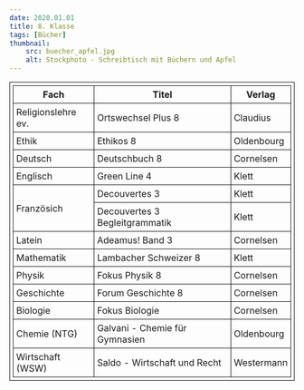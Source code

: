 ```yaml
---
date: 2020.01.01
title: 8. Klasse
tags: [Bücher]
thumbnail: 
    src: buecher_apfel.jpg
    alt: Stockphoto - Schreibtisch mit Büchern und Apfel
---
```

<style>
table, th, td {
  border: 1px solid;
  padding: 5px;
  margin-bottom:15px;
}
</style>

<table>
    <tr>
    <th>Fach</th>
    <th>Titel</th>
    <th>Verlag</th>
</tr>
<tr>
</tr>
<tr>
<td>Religionslehre ev.</td>
<td>Ortswechsel Plus 8</td>
<td>Claudius</td></tr>
<tr>
<td>Ethik</td>
<td>Ethikos 8</td>
<td>Oldenbourg</td></tr>
<tr>
<td>Deutsch</td>
<td>Deutschbuch 8</td>
<td>Cornelsen</td></tr>
<tr>
<td>Englisch</td>
<td>Green Line 4</td>
<td>Klett</td></tr>
<tr>
<td rowspan="2">Französich</td>
<td>Decouvertes 3</td>
<td>Klett</td></tr>
<tr>
<td>Decouvertes 3 Begleitgrammatik</td>
<td>Klett</td></tr>
<tr>
<td rowspan="2">Latein</td>
<td>Adeamus! Band 3</td>
<td>Cornelsen</td></tr>
<tr>
</tr>
<tr>
<td>Mathematik</td>
<td>Lambacher Schweizer 8</td>
<td>Klett</td></tr>
<tr>
<td>Physik</td>
<td>Fokus Physik 8</td>
<td>Cornelsen</td></tr>
<tr>
<td>Geschichte</td>
<td>Forum Geschichte 8</td>
<td>Cornelsen</td></tr>
<tr>
<td>Biologie</td>
<td>Fokus Biologie</td>
<td>Cornelsen</td></tr>
<tr>
</tr>
<tr>
<td>Chemie (NTG)</td>
<td>Galvani - Chemie für Gymnasien</td>
<td>Oldenbourg</td></tr>
<tr>
<td>Wirtschaft (WSW)</td>
<td>Saldo - Wirtschaft und Recht</td>
<td>Westermann</td></tr>
<tr>
</tr>

</table>

